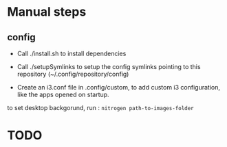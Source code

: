 # Manual steps
## config
- Call ./install.sh to install dependencies
- Call ./setupSymlinks to setup the config symlinks pointing to this repository (~/.config/repository/config)

- Create an i3.conf file in .config/custom, to add custom i3 configuration, like the apps opened on startup.

to set desktop backgorund, run :
``nitrogen path-to-images-folder``


# TODO
